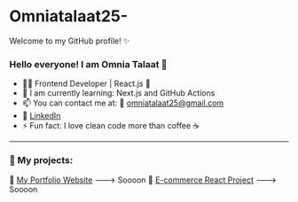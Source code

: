 # Omniatalaat25-
 Welcome to my GitHub profile! ✨

 ### Hello everyone! I am Omnia Talaat 👋
 - 👩‍💻 Frontend Developer | React.js 💙
 - 🌱 I am currently learning: Next.js and GitHub Actions
 - 📫 You can contact me at: 📧 omniatalaat25@gmail.com
 - 💼 [LinkedIn](https://www.linkedin.com/in/omniatalaat25)
 - ⚡ Fun fact: I love clean code more than coffee ☕

---

### 💼 My projects:
🔗 [My Portfolio Website](https://your-portfolio-link.com)  ---> Soooon
🔗 [E-commerce React Project](https://github.com/Omniatalaat25/ecommerce-react)  ---> Soooon
